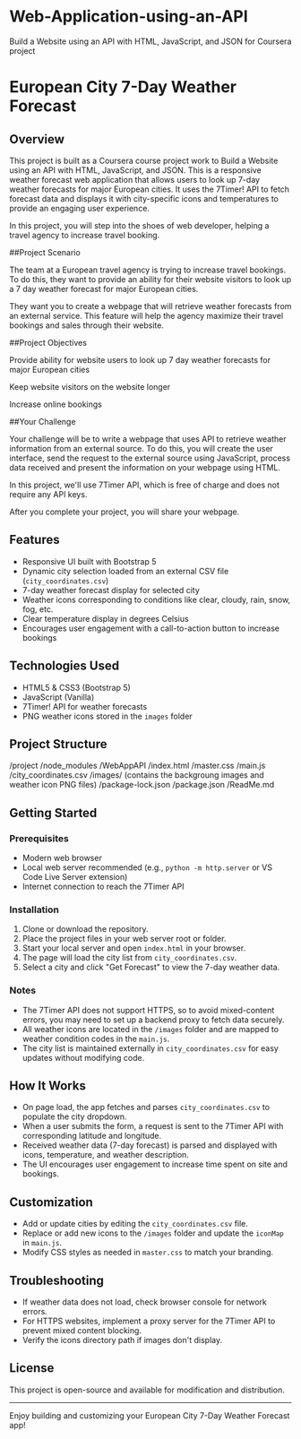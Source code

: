# Web-Application-using-an-API
Build a Website using an API with HTML, JavaScript, and JSON for Coursera project
# European City 7-Day Weather Forecast

## Overview

This project is built as a Coursera course project work to Build a Website using an API with HTML, JavaScript, and JSON. This is a responsive weather forecast web application that allows users to look up 7-day weather forecasts for major European cities. It uses the 7Timer! API to fetch forecast data and displays it with city-specific icons and temperatures to provide an engaging user experience.


In this project, you will step into the shoes of web developer, helping a travel agency to increase travel booking.


##Project Scenario

The team at a European travel agency is trying to increase travel bookings. To do this, they want to provide an ability for their website visitors to look up a 7 day weather forecast for major European cities.

They want you to create a webpage that will retrieve weather forecasts from an external service. This feature will help the agency maximize their travel bookings and sales through their website.

##Project Objectives

Provide ability for website users to look up 7 day weather forecasts for major European cities

Keep website visitors on the website longer

Increase online bookings

##Your Challenge

Your challenge will be to write a webpage that uses API to retrieve weather information from an external source. To do this, you will create the user interface, send the request to the external source using JavaScript, process data received and present the information on your webpage using HTML.

In this project, we'll use 7Timer API, which is free of charge and does not require any API keys.

After you complete your project, you will share your webpage.

## Features

- Responsive UI built with Bootstrap 5
- Dynamic city selection loaded from an external CSV file (`city_coordinates.csv`)
- 7-day weather forecast display for selected city
- Weather icons corresponding to conditions like clear, cloudy, rain, snow, fog, etc.
- Clear temperature display in degrees Celsius
- Encourages user engagement with a call-to-action button to increase bookings

## Technologies Used

- HTML5 & CSS3 (Bootstrap 5)
- JavaScript (Vanilla)
- 7Timer! API for weather forecasts
- PNG weather icons stored in the `images` folder

## Project Structure
/project
    /node_modules
    /WebAppAPI
        /index.html
        /master.css
        /main.js
        /city_coordinates.csv
        /images/ (contains the backgroung images and weather icon PNG files)
    /package-lock.json
    /package.json
    /ReadMe.md

## Getting Started

### Prerequisites

- Modern web browser
- Local web server recommended (e.g., `python -m http.server` or VS Code Live Server extension)
- Internet connection to reach the 7Timer API

### Installation

1. Clone or download the repository.
2. Place the project files in your web server root or folder.
3. Start your local server and open `index.html` in your browser.
4. The page will load the city list from `city_coordinates.csv`.
5. Select a city and click "Get Forecast" to view the 7-day weather data.

### Notes

- The 7Timer API does not support HTTPS, so to avoid mixed-content errors, you may need to set up a backend proxy to fetch data securely.
- All weather icons are located in the `/images` folder and are mapped to weather condition codes in the `main.js`.
- The city list is maintained externally in `city_coordinates.csv` for easy updates without modifying code.

## How It Works

- On page load, the app fetches and parses `city_coordinates.csv` to populate the city dropdown.
- When a user submits the form, a request is sent to the 7Timer API with corresponding latitude and longitude.
- Received weather data (7-day forecast) is parsed and displayed with icons, temperature, and weather description.
- The UI encourages user engagement to increase time spent on site and bookings.

## Customization

- Add or update cities by editing the `city_coordinates.csv` file.
- Replace or add new icons to the `/images` folder and update the `iconMap` in `main.js`.
- Modify CSS styles as needed in `master.css` to match your branding.

## Troubleshooting

- If weather data does not load, check browser console for network errors.
- For HTTPS websites, implement a proxy server for the 7Timer API to prevent mixed content blocking.
- Verify the icons directory path if images don't display.

## License

This project is open-source and available for modification and distribution.

---

Enjoy building and customizing your European City 7-Day Weather Forecast app!
